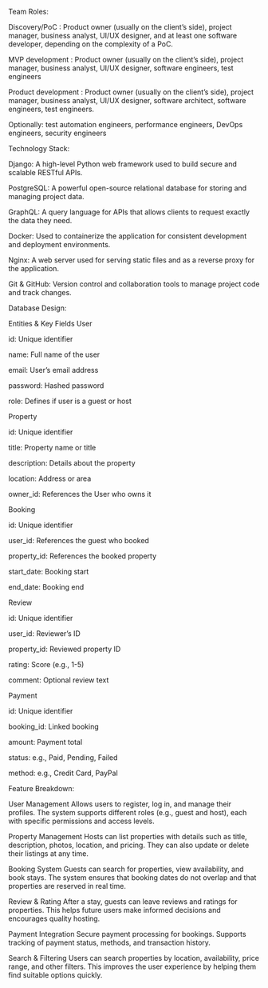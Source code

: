 Team Roles:

Discovery/PoC :
Product owner (usually on the client’s side), project manager, business analyst, UI/UX designer, and at least one software developer, depending on the complexity of a PoC.

MVP development :
Product owner (usually on the client’s side), project manager, business analyst, UI/UX designer, software engineers, test engineers

Product development :
Product owner (usually on the client’s side), project manager, business analyst, UI/UX designer, software architect, software engineers, test engineers.

Optionally: test automation engineers, performance engineers, DevOps engineers, security engineers



Technology Stack:

Django: A high-level Python web framework used to build secure and scalable RESTful APIs.

PostgreSQL: A powerful open-source relational database for storing and managing project data.

GraphQL: A query language for APIs that allows clients to request exactly the data they need.

Docker: Used to containerize the application for consistent development and deployment environments.

Nginx: A web server used for serving static files and as a reverse proxy for the application.

Git & GitHub: Version control and collaboration tools to manage project code and track changes.



Database Design:


Entities & Key Fields
User

id: Unique identifier

name: Full name of the user

email: User’s email address

password: Hashed password

role: Defines if user is a guest or host

Property

id: Unique identifier

title: Property name or title

description: Details about the property

location: Address or area

owner_id: References the User who owns it

Booking

id: Unique identifier

user_id: References the guest who booked

property_id: References the booked property

start_date: Booking start

end_date: Booking end

Review

id: Unique identifier

user_id: Reviewer’s ID

property_id: Reviewed property ID

rating: Score (e.g., 1-5)

comment: Optional review text

Payment

id: Unique identifier

booking_id: Linked booking

amount: Payment total

status: e.g., Paid, Pending, Failed

method: e.g., Credit Card, PayPal



Feature Breakdown:

User Management
Allows users to register, log in, and manage their profiles. The system supports different roles (e.g., guest and host), each with specific permissions and access levels.

Property Management
Hosts can list properties with details such as title, description, photos, location, and pricing. They can also update or delete their listings at any time.

Booking System
Guests can search for properties, view availability, and book stays. The system ensures that booking dates do not overlap and that properties are reserved in real time.

Review & Rating
After a stay, guests can leave reviews and ratings for properties. This helps future users make informed decisions and encourages quality hosting.

Payment Integration
Secure payment processing for bookings. Supports tracking of payment status, methods, and transaction history.

Search & Filtering
Users can search properties by location, availability, price range, and other filters. This improves the user experience by helping them find suitable options quickly.
